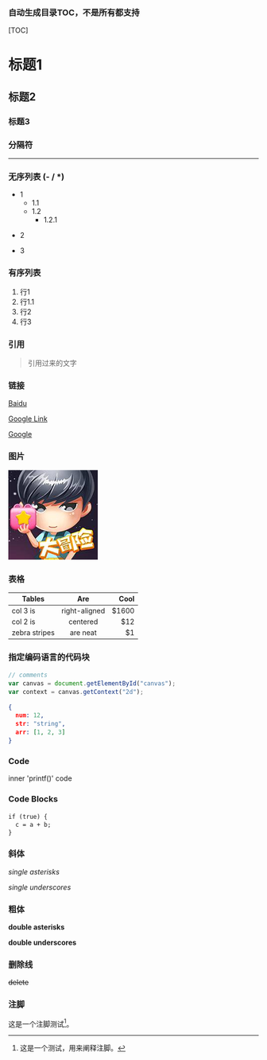 ### 自动生成目录TOC，不是所有都支持
[TOC]

# 标题1
## 标题2
### 标题3

### 分隔符
***

### 无序列表 (- / *)
- 1
  - 1.1
  + 1.2
    - 1.2.1
* 2
- 3

### 有序列表
1. 行1
  1. 行1.1
1. 行2
1. 行3

### 引用
> 引用过来的文字

[Google]: http://www.google.com.hk "google title"
### 链接
[Baidu](http://www.baidu.com "title")

[Google Link][Google]

[Google]

### 图片
![loading](images/180.jpg "Optional title")

### 表格
| Tables        | Are           | Cool  |
| ------------- |:-------------:| -----:|
| col 3 is      | right-aligned | $1600 |
| col 2 is      | centered      |   $12 |
| zebra stripes | are neat      |    $1 |

### 指定编码语言的代码块
```js
// comments
var canvas = document.getElementById("canvas"); 
var context = canvas.getContext("2d"); 
```
```json
{
  num: 12,
  str: "string",
  arr: [1, 2, 3]
}
```

### Code
inner 'printf()' code

### Code Blocks
    if (true) {
      c = a + b;
    }

### 斜体
*single asterisks*

_single underscores_

### 粗体
**double asterisks**

__double underscores__

### 删除线
~~delete~~

### 注脚
这是一个注脚测试[^footer1]。
[^footer1]: 这是一个测试，用来阐释注脚。